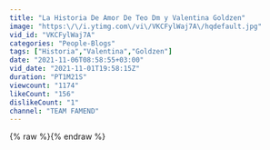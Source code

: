 ```yaml
---
title: "La Historia De Amor De Teo Dm y Valentina Goldzen"
image: "https:\/\/i.ytimg.com\/vi\/VKCFylWaj7A\/hqdefault.jpg"
vid_id: "VKCFylWaj7A"
categories: "People-Blogs"
tags: ["Historia","Valentina","Goldzen"]
date: "2021-11-06T08:58:55+03:00"
vid_date: "2021-11-01T19:58:15Z"
duration: "PT1M21S"
viewcount: "1174"
likeCount: "156"
dislikeCount: "1"
channel: "TEAM FAMEND"
---
```

{% raw %}{% endraw %}
